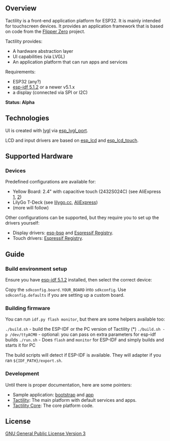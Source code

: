 ## Overview

Tactility is a front-end application platform for ESP32. It is mainly intended for touchscreen devices.
It provides an application framework that is based on code from the [Flipper Zero](https://github.com/flipperdevices/flipperzero-firmware/) project.

Tactility provides:
- A hardware abstraction layer
- UI capabilities (via LVGL)
- An application platform that can run apps and services

Requirements:
- ESP32 (any?)
- [esp-idf 5.1.2](https://docs.espressif.com/projects/esp-idf/en/v5.1.2/esp32/get-started/index.html) or a newer v5.1.x
- a display (connected via SPI or I2C)

**Status: Alpha**

## Technologies

UI is created with [lvgl](https://github.com/lvgl/lvgl) via [esp_lvgl_port](https://github.com/espressif/esp-bsp/tree/master/components/esp_lvgl_port).

LCD and input drivers are based on [esp_lcd](https://docs.espressif.com/projects/esp-idf/en/latest/esp32/api-reference/peripherals/lcd.html)
and [esp_lcd_touch](https://components.espressif.com/components/espressif/esp_lcd_touch).

## Supported Hardware

### Devices

Predefined configurations are available for:
- Yellow Board: 2.4" with capacitive touch (2432S024C) (see AliExpress [1](https://www.aliexpress.com/item/1005005902429049.html), [2](https://www.aliexpress.com/item/1005005865107357.html))
- LilyGo T-Deck (see [lilygo.cc](https://www.lilygo.cc/products/t-deck), [AliExpress](https://www.aliexpress.com/item/1005005692235592.html))
- (more will follow)

Other configurations can be supported, but they require you to set up the drivers yourself:

- Display drivers: [esp-bsp](https://github.com/espressif/esp-bsp/blob/master/LCD.md) and [Espressif Registry](https://components.espressif.com/components?q=esp_lcd).
- Touch drivers: [Espressif Registry](https://components.espressif.com/components?q=esp_lcd_touch).

## Guide

### Build environment setup

Ensure you have [esp-idf 5.1.2](https://docs.espressif.com/projects/esp-idf/en/v5.1.2/esp32/get-started/index.html) installed, then select the correct device:

Copy the `sdkconfig.board.YOUR_BOARD` into `sdkconfig`. Use `sdkconfig.defaults` if you are setting up a custom board.

### Building firmware

You can run `idf.py flash monitor`, but there are some helpers available too:

`./build.sh` - build the ESP-IDF or the PC version of Tactility (*)
`./build.sh -p /dev/ttyACM0` - optional: you can pass on extra parameters for esp-idf builds
`./run.sh` - Does `flash` and `monitor` for ESP-IDF and simply builds and starts it for PC

The build scripts will detect if ESP-IDF is available. They will adapter if you ran `${IDF_PATH}/export.sh`.

### Development

Until there is proper documentation, here are some pointers:
- Sample application: [bootstrap](app-esp/src/main.c) and [app](app-esp/src/hello_world/hello_world.c)
- [Tactility](./components/tactility): The main platform with default services and apps.
- [Tactility Core](./tactility-core): The core platform code.

## License

[GNU General Public License Version 3](LICENSE.md)

